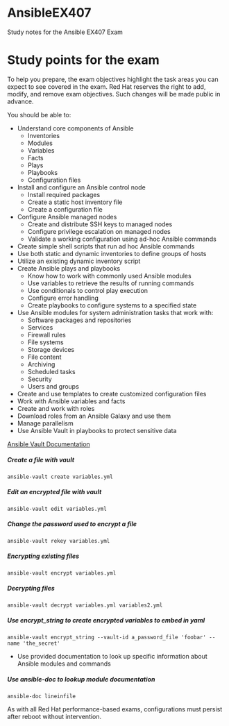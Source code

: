 # AnsibleEX407
Study notes for the Ansible EX407 Exam

# Study points for the exam

To help you prepare, the exam objectives highlight the task areas you can expect to see covered in the exam. Red Hat reserves the right to add, modify, and remove exam objectives. Such changes will be made public in advance.

You should be able to:

* Understand core components of Ansible
  * Inventories
  * Modules
  * Variables
  * Facts
  * Plays
  * Playbooks
  * Configuration files
* Install and configure an Ansible control node
  * Install required packages
  * Create a static host inventory file
  * Create a configuration file
* Configure Ansible managed nodes
  * Create and distribute SSH keys to managed nodes
  * Configure privilege escalation on managed nodes
  * Validate a working configuration using ad-hoc Ansible commands
* Create simple shell scripts that run ad hoc Ansible commands
* Use both static and dynamic inventories to define groups of hosts
* Utilize an existing dynamic inventory script
* Create Ansible plays and playbooks
  * Know how to work with commonly used Ansible modules
  * Use variables to retrieve the results of running commands
  * Use conditionals to control play execution
  * Configure error handling
  * Create playbooks to configure systems to a specified state
* Use Ansible modules for system administration tasks that work with:
  * Software packages and repositories
  * Services
  * Firewall rules
  * File systems
  * Storage devices
  * File content
  * Archiving
  * Scheduled tasks
  * Security
  * Users and groups
* Create and use templates to create customized configuration files
* Work with Ansible variables and facts
* Create and work with roles
* Download roles from an Ansible Galaxy and use them
* Manage parallelism
* Use Ansible Vault in playbooks to protect sensitive data

[Ansible Vault Documentation](https://docs.ansible.com/ansible/2.4/vault.html)

##### Create a file with vault
```
ansible-vault create variables.yml
```
##### Edit an encrypted file with vault
```
ansible-vault edit variables.yml
```
##### Change the password used to encrypt a file
```
ansible-vault rekey variables.yml
```
##### Encrypting existing files
```
ansible-vault encrypt variables.yml
```
##### Decrypting files
```
ansible-vault decrypt variables.yml variables2.yml
```
##### Use encrypt_string to create encrypted variables to embed in yaml
```
ansible-vault encrypt_string --vault-id a_password_file 'foobar' --name 'the_secret'
```

* Use provided documentation to look up specific information about Ansible modules and commands

##### Use ansible-doc to lookup module documentation
```
ansible-doc lineinfile
```

As with all Red Hat performance-based exams, configurations must persist after reboot without intervention.
